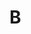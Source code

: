 # B

<script setup> 
    import { Propertys } from '@data/css/property.js'       
    const baseCssUrl = 'https://developer.mozilla.org/zh-CN/docs/Web/CSS/'       
    const { B } = Propertys            
    //下面表格将使用自定义组件               
</script>   

<template v-for="item in B">
<Mcard :item=item :linkUrl=baseCssUrl></Mcard>
</template>